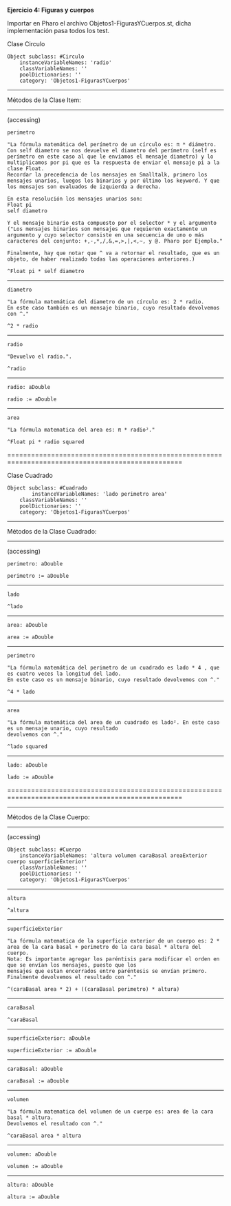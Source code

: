 **Ejercicio 4: Figuras y cuerpos**

Importar en Pharo el archivo Objetos1-FigurasYCuerpos.st, dicha implementación pasa todos los test.

Clase Circulo

    Object subclass: #Circulo
	    instanceVariableNames: 'radio'
	    classVariableNames: ''
	    poolDictionaries: ''
	    category: 'Objetos1-FigurasYCuerpos'

---------------------------------------------------------------------------------

Métodos de la Clase Item:

---------------------------------------------------------------------------------
(accessing)

    perimetro

    "La fórmula matemática del perímetro de un círculo es: π * diámetro.
    Con self diametro se nos devuelve el diametro del perímetro (self es perímetro en este caso al que le enviamos el mensaje diametro) y lo multiplicamos por pi que es la respuesta de enviar el mensaje pi a la clase Float.
    Recordar la precedencia de los mensajes en Smalltalk, primero los mensajes unarios, luegos los binarios y por último los keyword. Y que los mensajes son evaluados de izquierda a derecha.
    
    En esta resolución los mensajes unarios son:
    Float pi
    self diametro
    
    Y el mensaje binario esta compuesto por el selector * y el argumento ("Los mensajes binarios son mensajes que requieren exactamente un argumento y cuyo selector consiste en una secuencia de uno o más caracteres del conjunto: +,-,*,/,&,=,>,|,<,∼, y @. Pharo por Ejemplo."
    
    Finalmente, hay que notar que ^ va a retornar el resultado, que es un objeto, de haber realizado todas las operaciones anteriores.)
    
    ^Float pi * self diametro
 
-------------------------------------------------------------------------------------------

    diametro

    "La fórmula matemática del diametro de un círculo es: 2 * radio.
    En este caso también es un mensaje binario, cuyo resultado devolvemos con ^."
    
    ^2 * radio
    
-------------------------------------------------------------------------------------------

    radio

    "Devuelvo el radio.".
    
    ^radio

-------------------------------------------------------------------------------------------

    radio: aDouble

    radio := aDouble

-------------------------------------------------------------------------------------------

    area
    
    "La fórmula matematica del area es: π * radio²."
    
    ^Float pi * radio squared
    
==================================================================================================

Clase Cuadrado


    Object subclass: #Cuadrado
    	    instanceVariableNames: 'lado perimetro area'
	    classVariableNames: ''
	    poolDictionaries: ''
	    category: 'Objetos1-FigurasYCuerpos'

---------------------------------------------------------------------------------

Métodos de la Clase Cuadrado:

---------------------------------------------------------------------------------
(accessing)

    perimetro: aDouble

    perimetro := aDouble
    
---------------------------------------------------------------------------------

    lado

    ^lado

---------------------------------------------------------------------------------

    area: aDouble

    area := aDouble

---------------------------------------------------------------------------------

    perimetro

    "La fórmula matemática del perimetro de un cuadrado es lado * 4 , que es cuatro veces la longitud del lado.
    En este caso es un mensaje binario, cuyo resultado devolvemos con ^."
    
    ^4 * lado

---------------------------------------------------------------------------------

    area

    "La fórmula matemática del area de un cuadrado es lado². En este caso es un mensaje unario, cuyo resultado
    devolvemos con ^."
    
    ^lado squared

---------------------------------------------------------------------------------

    lado: aDouble

    lado := aDouble

==================================================================================================

---------------------------------------------------------------------------------

Métodos de la Clase Cuerpo:

---------------------------------------------------------------------------------
(accessing)

    Object subclass: #Cuerpo
	    instanceVariableNames: 'altura volumen caraBasal areaExterior cuerpo superficieExterior'
	    classVariableNames: ''
	    poolDictionaries: ''
	    category: 'Objetos1-FigurasYCuerpos'

---------------------------------------------------------------------------------

    altura

    ^altura

---------------------------------------------------------------------------------

    superficieExterior

    "La fórmula matematica de la superficie exterior de un cuerpo es: 2 * area de la cara basal + perimetro de la cara basal * altura del cuerpo.
    Nota: Es importante agregar los paréntisis para modificar el orden en que se envían los mensajes, puesto que los 
    mensajes que estan encerrados entre paréntesis se envían primero. Finalmente devolvemos el resultado con ^."
    
    ^(caraBasal area * 2) + ((caraBasal perimetro) * altura)

---------------------------------------------------------------------------------

    caraBasal

    ^caraBasal
    
---------------------------------------------------------------------------------

    superficieExterior: aDouble

    superficieExterior := aDouble

---------------------------------------------------------------------------------

    caraBasal: aDouble

    caraBasal := aDouble

---------------------------------------------------------------------------------

    volumen

    "La fórmula matematica del volumen de un cuerpo es: area de la cara basal * altura.
    Devolvemos el resultado con ^."
    
    ^caraBasal area * altura

---------------------------------------------------------------------------------

    volumen: aDouble

    volumen := aDouble

---------------------------------------------------------------------------------

    altura: aDouble

    altura := aDouble
